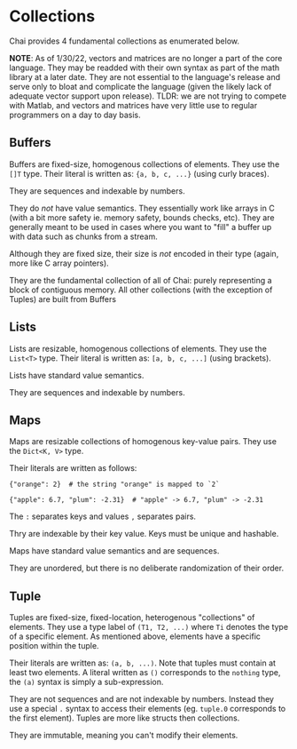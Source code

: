 # Collections

Chai provides 4 fundamental collections as enumerated below.

**NOTE**: As of 1/30/22, vectors and matrices are no longer a part of the core language.  They may be readded with their own syntax as part of the math library at a later date.  They are not essential to the language's release and serve only to bloat and complicate the language (given the likely lack of adequate vector support upon release).  TLDR: we are not trying to compete with Matlab, and vectors and matrices have very little use to regular programmers on a day to day basis.

## Buffers
Buffers are fixed-size, homogenous collections of elements.  They use the `[]T` type.  Their literal is written as: `{a, b, c, ...}` (using curly braces).

They are sequences and indexable by numbers.

They do *not* have value semantics.  They essentially work like arrays in C (with a bit more safety ie. memory safety, bounds checks, etc).  They are generally meant to be used in cases where you want to "fill" a buffer up with data such as chunks from a stream.  

Although they are fixed size, their size is *not* encoded in their type (again, more like C array pointers).

They are the fundamental collection of all of Chai: purely representing a block of contiguous memory.  All other collections (with the exception of Tuples) are built from Buffers

## Lists
Lists are resizable, homogenous collections of elements.  They use the `List<T>` type.
Their literal is written as: `[a, b, c, ...]` (using brackets). 

Lists have standard value semantics.

They are sequences and indexable by numbers.

## Maps
Maps are resizable collections of homogenous key-value pairs.  They use the `Dict<K, V>` type. 

Their literals are written as follows:
```
{"orange": 2}  # the string "orange" is mapped to `2`

{"apple": 6.7, "plum": -2.31}  # "apple" -> 6.7, "plum" -> -2.31
```

The `:` separates keys and values `,` separates pairs.

Thry are indexable by their key value.  Keys must be unique and hashable.

Maps have standard value semantics and are sequences.

They are unordered, but there is no deliberate randomization of their order.

## Tuple
Tuples are fixed-size, fixed-location, heterogenous "collections" of elements.  They use a type label of `(T1, T2, ...)` where `Ti` denotes the type of a specific element.  As mentioned above, elements have a specific position within the tuple.  

Their literals are written as: `(a, b, ...)`.  Note that tuples must contain at least two elements.  A literal written as `()` corresponds to the `nothing` type, the `(a)` syntax is simply a sub-expression.

They are not sequences and are not indexable by numbers.  Instead they use a special `.` syntax to access their elements (eg. `tuple.0` corresponds to the first element).  Tuples are more like structs then collections.

They are immutable, meaning you can't modify their elements.